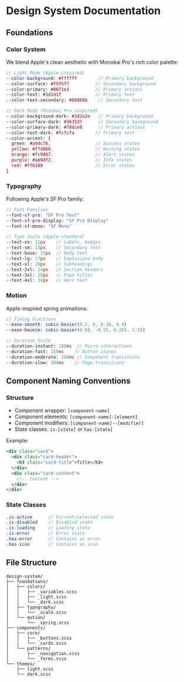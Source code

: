 # Design System Documentation

## Foundations

### Color System
We blend Apple's clean aesthetic with Monokai Pro's rich color palette:

```scss
// Light Mode (Apple-inspired)
--color-background: #ffffff        // Primary background
--color-surface: #f5f5f7          // Secondary background
--color-primary: #0071e3          // Primary actions
--color-text: #1d1d1f             // Primary text
--color-text-secondary: #86868b    // Secondary text

// Dark Mode (Monokai Pro-inspired)
--color-background-dark: #2d2a2e   // Primary background
--color-surface-dark: #363537      // Secondary background
--color-primary-dark: #78dce8      // Primary actions
--color-text-dark: #fcfcfa        // Primary text
--color-accent: {
  green: #a9dc76,                 // Success states
  yellow: #ffd866,                // Warning states
  orange: #fc9867,                // Alert states
  purple: #ab9df2,                // Info states
  red: #ff6188                    // Error states
}
```

### Typography
Following Apple's SF Pro family:

```scss
// Font Families
--font-sf-pro: "SF Pro Text"
--font-sf-pro-display: "SF Pro Display"
--font-sf-mono: "SF Mono"

// Type Scale (Apple-standard)
--text-xs: 11px    // Labels, badges
--text-sm: 13px    // Secondary text
--text-base: 15px  // Body text
--text-lg: 17px    // Emphasized body
--text-xl: 20px    // Subheadings
--text-2xl: 24px   // Section headers
--text-3xl: 28px   // Page titles
--text-4xl: 34px   // Hero text
```

### Motion
Apple-inspired spring animations:

```scss
// Timing Functions
--ease-smooth: cubic-bezier(0.2, 0, 0.38, 0.9)
--ease-bounce: cubic-bezier(0.68, -0.55, 0.265, 1.55)

// Duration Scale
--duration-instant: 100ms  // Micro-interactions
--duration-fast: 150ms    // Button states
--duration-moderate: 200ms // Component transitions
--duration-slow: 300ms    // Page transitions
```

## Component Naming Conventions

### Structure
- Component wrapper: `[component-name]`
- Component elements: `[component-name]-[element]`
- Component modifiers: `[component-name]--[modifier]`
- State classes: `is-[state]` or `has-[state]`

Example:
```html
<div class="card">
  <div class="card-header">
    <h3 class="card-title">Title</h3>
  </div>
  <div class="card-content">
    <!-- Content -->
  </div>
</div>
```

### State Classes
```scss
.is-active      // Current/selected state
.is-disabled    // Disabled state
.is-loading     // Loading state
.is-error       // Error state
.has-error      // Contains an error
.has-icon       // Contains an icon
```

## File Structure
```
design-system/
├── foundations/
│   ├── colors/
│   │   ├── _variables.scss
│   │   ├── _light.scss
│   │   └── _dark.scss
│   ├── typography/
│   │   └── _scale.scss
│   └── motion/
│       └── _spring.scss
├── components/
│   ├── core/
│   │   ├── _buttons.scss
│   │   └── _cards.scss
│   └── patterns/
│       ├── _navigation.scss
│       └── _forms.scss
└── themes/
    ├── light.scss
    └── dark.scss
```
